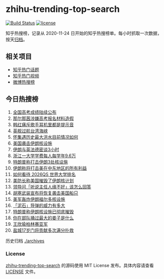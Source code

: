 # zhihu-trending-top-search

[![Build Status](https://github.com/justjavac/zhihu-trending-top-search/workflows/ci/badge.svg?branch=main)](https://github.com/justjavac/zhihu-trending-top-search/actions)
[![license](https://img.shields.io/github/license/justjavac/zhihu-trending-top-search)](https://github.com/justjavac/zhihu-trending-top-search/blob/main/LICENSE)

知乎热搜榜，记录从 2020-11-24 日开始的知乎热搜榜单。每小时抓取一次数据，按天[归档](./archives)。

## 相关项目

- [知乎热门话题](https://github.com/justjavac/zhihu-trending-hot-questions)
- [知乎热门视频](https://github.com/justjavac/zhihu-trending-hot-video)
- [微博热搜榜](https://github.com/justjavac/weibo-trending-hot-search)

## 今日热搜榜

<!-- BEGIN -->
<!-- 最后更新时间 Mon Jun 23 2025 11:36:43 GMT+0800 (China Standard Time) -->

1. [全国高考成绩陆续公布](https://www.zhihu.com/search?q=%E5%85%A8%E5%9B%BD%E9%AB%98%E8%80%83%E6%88%90%E7%BB%A9%E9%99%86%E7%BB%AD%E5%85%AC%E5%B8%83)
1. [那尔那茜涉嫌高考报名材料造假](https://www.zhihu.com/search?q=%E9%82%A3%E5%B0%94%E9%82%A3%E8%8C%9C%E6%B6%89%E5%AB%8C%E9%AB%98%E8%80%83%E6%8A%A5%E5%90%8D%E6%9D%90%E6%96%99%E9%80%A0%E5%81%87)
1. [韩红痛斥歌手耳机里都是提示音](https://www.zhihu.com/search?q=%E9%9F%A9%E7%BA%A2%E7%97%9B%E6%96%A5%E6%AD%8C%E6%89%8B%E8%80%B3%E6%9C%BA%E9%87%8C%E9%83%BD%E6%98%AF%E6%8F%90%E7%A4%BA%E9%9F%B3)
1. [英舰过航台湾海峡](https://www.zhihu.com/search?q=%E8%8B%B1%E8%88%B0%E8%BF%87%E8%88%AA%E5%8F%B0%E6%B9%BE%E6%B5%B7%E5%B3%A1)
1. [怀集遇历史最大洪水目前情况如何](https://www.zhihu.com/search?q=%E6%80%80%E9%9B%86%E9%81%87%E5%8E%86%E5%8F%B2%E6%9C%80%E5%A4%A7%E6%B4%AA%E6%B0%B4%E7%9B%AE%E5%89%8D%E6%83%85%E5%86%B5%E5%A6%82%E4%BD%95)
1. [美国袭击伊朗核设施](https://www.zhihu.com/search?q=%E7%BE%8E%E5%9B%BD%E8%A2%AD%E5%87%BB%E4%BC%8A%E6%9C%97%E6%A0%B8%E8%AE%BE%E6%96%BD)
1. [伊朗与英法德密谈3小时](https://www.zhihu.com/search?q=%E4%BC%8A%E6%9C%97%E4%B8%8E%E8%8B%B1%E6%B3%95%E5%BE%B7%E5%AF%86%E8%B0%883%E5%B0%8F%E6%97%B6)
1. [浙江一大学学费每人每学年9.6万](https://www.zhihu.com/search?q=%E6%B5%99%E6%B1%9F%E4%B8%80%E5%A4%A7%E5%AD%A6%E5%AD%A6%E8%B4%B9%E6%AF%8F%E4%BA%BA%E6%AF%8F%E5%AD%A6%E5%B9%B49.6%E4%B8%87)
1. [特朗普称打击伊朗3处核设施](https://www.zhihu.com/search?q=%E7%89%B9%E6%9C%97%E6%99%AE%E7%A7%B0%E6%89%93%E5%87%BB%E4%BC%8A%E6%9C%973%E5%A4%84%E6%A0%B8%E8%AE%BE%E6%96%BD)
1. [伊朗称将打击美在中东地区的所有利益](https://www.zhihu.com/search?q=%E4%BC%8A%E6%9C%97%E7%A7%B0%E5%B0%86%E6%89%93%E5%87%BB%E7%BE%8E%E5%9C%A8%E4%B8%AD%E4%B8%9C%E5%9C%B0%E5%8C%BA%E7%9A%84%E6%89%80%E6%9C%89%E5%88%A9%E7%9B%8A)
1. [如何看待 2026QS 世界大学排名](https://www.zhihu.com/search?q=%E5%A6%82%E4%BD%95%E7%9C%8B%E5%BE%85%202026QS%20%E4%B8%96%E7%95%8C%E5%A4%A7%E5%AD%A6%E6%8E%92%E5%90%8D)
1. [美防长称美国摧毁了伊朗核计划](https://www.zhihu.com/search?q=%E7%BE%8E%E9%98%B2%E9%95%BF%E7%A7%B0%E7%BE%8E%E5%9B%BD%E6%91%A7%E6%AF%81%E4%BA%86%E4%BC%8A%E6%9C%97%E6%A0%B8%E8%AE%A1%E5%88%92)
1. [领导问「听说主任人缘不好」该怎么回答](https://www.zhihu.com/search?q=%E9%A2%86%E5%AF%BC%E9%97%AE%E3%80%8C%E5%90%AC%E8%AF%B4%E4%B8%BB%E4%BB%BB%E4%BA%BA%E7%BC%98%E4%B8%8D%E5%A5%BD%E3%80%8D%E8%AF%A5%E6%80%8E%E4%B9%88%E5%9B%9E%E7%AD%94)
1. [胡塞武装宣布将恢复袭击美国船只](https://www.zhihu.com/search?q=%E8%83%A1%E5%A1%9E%E6%AD%A6%E8%A3%85%E5%AE%A3%E5%B8%83%E5%B0%86%E6%81%A2%E5%A4%8D%E8%A2%AD%E5%87%BB%E7%BE%8E%E5%9B%BD%E8%88%B9%E5%8F%AA)
1. [美军轰炸伊朗福尔多核设施](https://www.zhihu.com/search?q=%E7%BE%8E%E5%86%9B%E8%BD%B0%E7%82%B8%E4%BC%8A%E6%9C%97%E7%A6%8F%E5%B0%94%E5%A4%9A%E6%A0%B8%E8%AE%BE%E6%96%BD)
1. [「泥石」导弹的威力有多大](https://www.zhihu.com/search?q=%E3%80%8C%E6%B3%A5%E7%9F%B3%E3%80%8D%E5%AF%BC%E5%BC%B9%E7%9A%84%E5%A8%81%E5%8A%9B%E6%9C%89%E5%A4%9A%E5%A4%A7)
1. [特朗普称伊朗核设施已彻底摧毁](https://www.zhihu.com/search?q=%E7%89%B9%E6%9C%97%E6%99%AE%E7%A7%B0%E4%BC%8A%E6%9C%97%E6%A0%B8%E8%AE%BE%E6%96%BD%E5%B7%B2%E5%BD%BB%E5%BA%95%E6%91%A7%E6%AF%81)
1. [你在部队捅过最大的娄子是什么](https://www.zhihu.com/search?q=%E4%BD%A0%E5%9C%A8%E9%83%A8%E9%98%9F%E6%8D%85%E8%BF%87%E6%9C%80%E5%A4%A7%E7%9A%84%E5%A8%84%E5%AD%90%E6%98%AF%E4%BB%80%E4%B9%88)
1. [王欣瑜柏林赛亚军](https://www.zhihu.com/search?q=%E7%8E%8B%E6%AC%A3%E7%91%9C%E6%9F%8F%E6%9E%97%E8%B5%9B%E4%BA%9A%E5%86%9B)
1. [盐城17岁门将贡献多次满分扑救](https://www.zhihu.com/search?q=%E7%9B%90%E5%9F%8E17%E5%B2%81%E9%97%A8%E5%B0%86%E8%B4%A1%E7%8C%AE%E5%A4%9A%E6%AC%A1%E6%BB%A1%E5%88%86%E6%89%91%E6%95%91)

<!-- END -->

历史归档 [./archives](./archives)

### License

[zhihu-trending-top-search](https://github.com/justjavac/zhihu-trending-top-search) 的源码使用 MIT License
发布。具体内容请查看 [LICENSE](./LICENSE) 文件。
